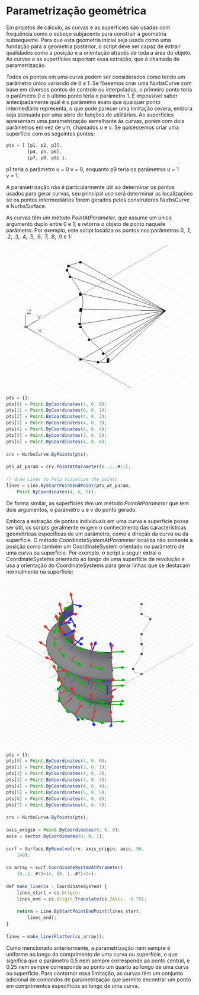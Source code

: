 # Parametrização geométrica

Em projetos de cálculo, as curvas e as superfícies são usadas com frequência como o esboço subjacente para construir a geometria subsequente. Para que esta geometria inicial seja usada como uma fundação para a geometria posterior, o script deve ser capaz de extrair qualidades como a posição e a orientação através de toda a área do objeto. As curvas e as superfícies suportam essa extração, que é chamada de parametrização.

Todos os pontos em uma curva podem ser considerados como tendo um parâmetro único variando de 0 a 1. Se fôssemos criar uma NurbsCurve com base em diversos pontos de controle ou interpolados, o primeiro ponto teria o parâmetro 0 e o último ponto teria o parâmetro 1. É impossível saber antecipadamente qual é o parâmetro exato que qualquer ponto intermediário representa, o que pode parecer uma limitação severa, embora seja atenuada por uma série de funções de utilitários. As superfícies apresentam uma parametrização semelhante às curvas, porém com dois parâmetros em vez de um, chamados u e v. Se quiséssemos criar uma superfície com os seguintes pontos:

```js
pts = [ [p1, p2, p3],
        [p4, p5, p6],
        [p7, p8, p9] ];
```

p1 teria o parâmetro u = 0 v = 0, enquanto p9 teria os parâmetros u = 1 v = 1.

A parametrização não é particularmente útil ao determinar os pontos usados para gerar curvas, seu principal uso será determinar as localizações se os pontos intermediários forem gerados pelos construtores NurbsCurve e NurbsSurface.

As curvas têm um método *PointAtParameter*, que assume um único argumento duplo entre 0 e 1, e retorna o objeto de ponto naquele parâmetro. Por exemplo, este script localiza os pontos nos parâmetros 0, .1, .2, .3, .4, .5, .6, .7, .8, .9 e 1:

![](images/12-7/GeometricParameterization_01.png)

```js
pts = {};
pts[0] = Point.ByCoordinates(4, 0, 0);
pts[1] = Point.ByCoordinates(6, 0, 1);
pts[2] = Point.ByCoordinates(4, 0, 2);
pts[3] = Point.ByCoordinates(4, 0, 3);
pts[4] = Point.ByCoordinates(4, 0, 4);
pts[5] = Point.ByCoordinates(3, 0, 5);
pts[6] = Point.ByCoordinates(4, 0, 6);

crv = NurbsCurve.ByPoints(pts);

pts_at_param = crv.PointAtParameter(0..1..#11);

// draw Lines to help visualize the points
lines = Line.ByStartPointEndPoint(pts_at_param, 
    Point.ByCoordinates(4, 6, 0));
```

De forma similar, as superfícies têm um método *PointAtParameter* que tem dois argumentos, o parâmetro u e v do ponto gerado.

Embora a extração de pontos individuais em uma curva e superfície possa ser útil, os scripts geralmente exigem o conhecimento das características geométricas específicas de um parâmetro, como a direção da curva ou da superfície. O método *CoordinateSystemAtParameter* localiza não somente a posição como também um CoordinateSystem orientado no parâmetro de uma curva ou superfície. Por exemplo, o script a seguir extrai o CoordinateSystems orientado ao longo de uma superfície de revolução e usa a orientação do CoordinateSystems para gerar linhas que se destacam normalmente na superfície:

![](images/12-7/GeometricParameterization_02.png)

```js
pts = {};
pts[0] = Point.ByCoordinates(4, 0, 0);
pts[1] = Point.ByCoordinates(3, 0, 1);
pts[2] = Point.ByCoordinates(4, 0, 2);
pts[3] = Point.ByCoordinates(4, 0, 3);
pts[4] = Point.ByCoordinates(4, 0, 4);
pts[5] = Point.ByCoordinates(5, 0, 5);
pts[6] = Point.ByCoordinates(4, 0, 6);
pts[7] = Point.ByCoordinates(4, 0, 7);

crv = NurbsCurve.ByPoints(pts);

axis_origin = Point.ByCoordinates(0, 0, 0);
axis = Vector.ByCoordinates(0, 0, 1);

surf = Surface.ByRevolve(crv, axis_origin, axis, 90,
    140);

cs_array = surf.CoordinateSystemAtParameter(
    (0..1..#7)<1>, (0..1..#7)<2>);

def make_line(cs : CoordinateSystem) { 
	lines_start = cs.Origin;
    lines_end = cs.Origin.Translate(cs.ZAxis, -0.75);
    
    return = Line.ByStartPointEndPoint(lines_start, 
        lines_end);
}

lines = make_line(Flatten(cs_array));
```

Como mencionado anteriormente, a parametrização nem sempre é uniforme ao longo do comprimento de uma curva ou superfície, o que significa que o parâmetro 0,5 nem sempre corresponde ao ponto central, e 0,25 nem sempre corresponde ao ponto um quarto ao longo de uma curva ou superfície. Para contornar essa limitação, as curvas têm um conjunto adicional de comandos de parametrização que permite encontrar um ponto em comprimentos específicos ao longo de uma curva.

